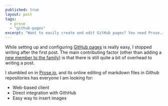 ```yaml
---
published: true
layout: post
tags: 
  - prose
  - "github-pages"
excerpt: "Want to easily create and edit GitHub pages? You need Prose.io."
---
```


While setting up and configuring [GitHub pages](https://pages.github.com/) is really easy, I stopped writing after the first post. The main contributing factor (other than adding a [new member to the family](http://instagram.com/p/rlRgQbOdAJ/)) is that there is still quite a bit of overhead to writing a post.

I stumbled on in [Prose.io](http://prose.io/), and its online editing of markdown files in Github repositories has everyone I am looking for:

* Web-based client
* Direct integration with GithHub
* Easy way to insert images
